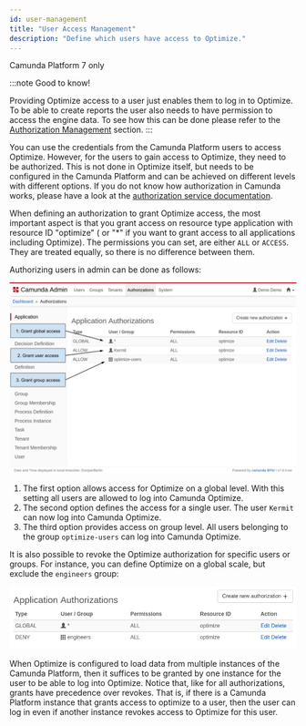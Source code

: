 ```yaml
---
id: user-management
title: "User Access Management"
description: "Define which users have access to Optimize."
---
```


<span class="badge badge--platform">Camunda Platform 7 only</span>

:::note Good to know!

Providing Optimize access to a user just enables them to log in to Optimize. To be able
to create reports the user also needs to have permission to access the engine data. To see
how this can be done please refer to the [Authorization Management](./authorization-management.md) section.
:::

You can use the credentials from the Camunda Platform users to access Optimize. However, for the users to gain access to Optimize, they need to be authorized. This is not done in Optimize itself, but needs to be configured in the Camunda Platform and can be achieved on different levels with different options. If you do not know how authorization in Camunda works, please have a look at the [authorization service documentation](https://docs.camunda.org/manual/latest/user-guide/process-engine/authorization-service/).

When defining an authorization to grant Optimize access, the most important aspect is that you grant access on resource type application with resource ID "optimize" ( or "\*" if you want to grant access to all applications including Optimize). The permissions you can set, are either `ALL` or `ACCESS`. They are treated equally, so there is no difference between them.

Authorizing users in admin can be done as follows:

![Grant Optimize Access in Admin](img/Admin-GrantAccessAuthorizations.png)

1. The first option allows access for Optimize on a global level. With this setting all users are allowed to log into Camunda Optimize.
2. The second option defines the access for a single user. The user `Kermit` can now log into Camunda Optimize.
3. The third option provides access on group level. All users belonging to the group `optimize-users` can log into Camunda Optimize.

It is also possible to revoke the Optimize authorization for specific users or groups. For instance, you can define Optimize on a global scale, but exclude the `engineers` group:

![Revoke Optimize Access for group 'engineers' in Admin](img/Admin-RevokeGroupAccess.png)

When Optimize is configured to load data from multiple instances of the Camunda Platform, then it suffices to be granted by one instance for the user to be able to log into Optimize. Notice that, like for all authorizations, grants have precedence over revokes. That is, if there is a Camunda Platform instance that grants access to optimize to a user, then the user can log in even if another instance revokes access to Optimize for this user.